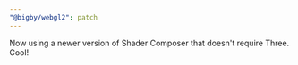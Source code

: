 ```yaml
---
"@bigby/webgl2": patch
---
```


Now using a newer version of Shader Composer that doesn't require Three. Cool!
